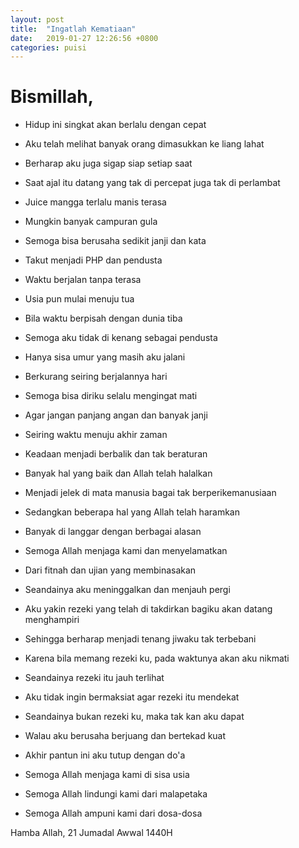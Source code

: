```yaml
---
layout: post
title:  "Ingatlah Kematiaan"
date:   2019-01-27 12:26:56 +0800
categories: puisi
---
```


# Bismillah,


- Hidup ini singkat akan berlalu dengan cepat
- Aku telah melihat banyak orang dimasukkan ke liang lahat
- Berharap aku juga sigap siap setiap saat
- Saat ajal itu datang yang tak di percepat juga tak di perlambat

- Juice mangga terlalu manis terasa
- Mungkin banyak campuran gula
- Semoga bisa berusaha sedikit janji dan kata
- Takut menjadi PHP dan pendusta

- Waktu berjalan tanpa terasa
- Usia pun mulai menuju tua
- Bila waktu berpisah dengan dunia tiba
- Semoga aku tidak di kenang sebagai pendusta

- Hanya sisa umur yang masih aku jalani
- Berkurang seiring berjalannya hari
- Semoga bisa diriku selalu mengingat mati
- Agar jangan panjang angan dan banyak janji

- Seiring waktu menuju akhir zaman
- Keadaan menjadi berbalik dan tak beraturan
- Banyak hal yang baik dan Allah telah halalkan
- Menjadi jelek di mata manusia bagai tak berperikemanusiaan

- Sedangkan beberapa hal yang Allah telah haramkan
- Banyak di langgar dengan berbagai alasan
- Semoga Allah menjaga kami dan menyelamatkan
- Dari fitnah dan ujian yang membinasakan

- Seandainya aku meninggalkan dan menjauh pergi
- Aku yakin rezeki yang telah di takdirkan bagiku akan datang menghampiri
- Sehingga berharap menjadi tenang jiwaku tak terbebani
- Karena bila memang rezeki ku, pada waktunya akan aku nikmati

- Seandainya rezeki itu jauh terlihat
- Aku tidak ingin bermaksiat agar rezeki itu mendekat
- Seandainya bukan rezeki ku, maka tak kan aku dapat
- Walau aku berusaha berjuang dan bertekad kuat

- Akhir pantun ini aku tutup dengan do'a
- Semoga Allah menjaga kami di sisa usia
- Semoga Allah lindungi kami dari malapetaka
- Semoga Allah ampuni kami dari dosa-dosa



Hamba Allah, 21 Jumadal Awwal 1440H

